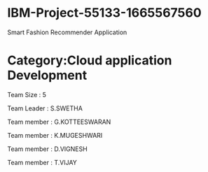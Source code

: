 #  IBM-Project-55133-1665567560
Smart Fashion Recommender Application
# Category:Cloud application Development


Team Size : 5

Team Leader : S.SWETHA

Team member : G.KOTTEESWARAN

Team member : K.MUGESHWARI

Team member : D.VIGNESH

Team member : T.VIJAY
